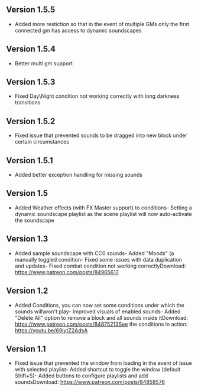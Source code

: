 ## Version 1.5.5
- Added more restiction so that in the event of multiple GMs only the first connected gm has access to dynamic soundscapes

## Version 1.5.4
- Better multi gm support

## Version 1.5.3
- Fixed Day\Night condition not working correctly with long darkness transitions

## Version 1.5.2
- Fixed issue that prevented sounds to be dragged into new block under certain circumstances

## Version 1.5.1
- Added better exception handling for missing sounds

## Version 1.5
- Added Weather effects (with FX Master support) to conditions- Setting a dynamic soundscape playlist as the scene playlist will now auto-activate the soundscape

## Version 1.3
- Added sample soundscape with CC0 sounds- Added "Moods" (a manually toggled condition- Fixed some issues with data duplication and updates- Fixed combat condition not working correctlyDownload: https://www.patreon.com/posts/84965617

## Version 1.2
- Added Conditions, you can now set some conditions under which the sounds will\won't play- Improved visuals of enabled sounds- Added "Delete All" option to remove a block and all sounds inside itDownload: https://www.patreon.com/posts/84875213See the conditions in action: https://youtu.be/69iytZ2AdsA

## Version 1.1
- Fixed issue that prevented the window from loading in the event of issue with selected playlist- Added shortcut to toggle the window (default Shift+S)- Added buttons to configure playlists and add soundsDownload: https://www.patreon.com/posts/84858576

